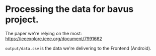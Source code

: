 # Processing the data for bavus project.

The paper we're relying on the most:
https://ieeexplore.ieee.org/document/7991662

`output/data.csv` is the data we're delivering to the Frontend (Android).
